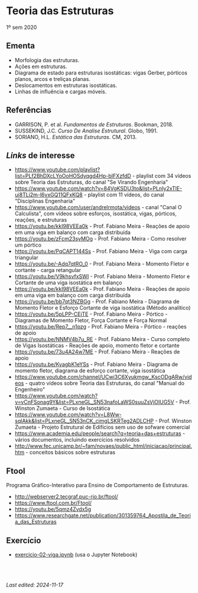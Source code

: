 # Teoria das Estruturas

1º sem 2020

## Ementa

- Morfologia das estruturas. 
- Ações em estruturas. 
- Diagrama de estado para estruturas isostáticas: vigas Gerber, pórticos planos, arcos e treliças planas. 
- Deslocamentos em estruturas isostáticas. 
- Linhas de influência e cargas móveis.

## Referências

- GARRISON, P. et al. *Fundamentos de Estruturas*. Bookman, 2018.
- SUSSEKIND, J.C. *Curso De Analise Estrutural*. Globo, 1991.
- SORIANO, H.L. *Estática das Estruturas*. CM, 2013.

## *Links* de interesse

- <https://www.youtube.com/playlist?list=PLf2BhDXcLYoOoHOSdyqgd4Hp-bIFXzfdD> - playlist com 34 vídeos sobre Teoria das Estruturas, do canal "Se Virando Engenharia"
- <https://www.youtube.com/watch?v=84VgKSDU3to&list=PLnIy2xTlE-ui8TLi2m-l6vxGQ11QFxKQ8> - playlist com 11 vídeos, do canal "Disciplinas Engenharia"
- <https://www.youtube.com/user/andrelrmota/videos> - canal "Canal O Calculista", com vídeos sobre esforços, isostática, vigas, pórticos, reações, e estruturas
- <https://youtu.be/kkI98VEEa0k> - Prof. Fabiano Meira - Reações de apoio em uma viga em balanço com carga distribuída
- <https://youtu.be/zFcm23syMOg> - Prof. Fabiano Meira - Como resolver um pórtico
- <https://youtu.be/PqCAPT144Ss> - Prof. Fabiano Meira - Viga com carga triangular
- <https://youtu.be/-Adq7qtRO_0> - Prof. Fabiano Meira - Momento Fletor e cortante - carga retangular
- <https://youtu.be/V9khsvfxSWI> - Prof. Fabiano Meira - Momento Fletor e Cortante de uma viga isostática em balanço
- <https://youtu.be/kkI98VEEa0k> - Prof. Fabiano Meira - Reações de apoio em uma viga em balanço com carga distribuída
- <https://youtu.be/bb7qt3NZBGg> - Prof. Fabiano Meira - Diagrama de Momento Fletor e Esforço Cortante de viga isostática (Método analítico)
- <https://youtu.be/5pLPP-CEjTE> - Prof. Fabiano Meira - Pórtico - Diagramas de Momento Fletor, Força Cortante e Força Normal
- <https://youtu.be/Rep7__n1pzg> - Prof. Fabiano Meira - Pórtico - reações de apoio
- <https://youtu.be/NNMV4b7u_RE> - Prof. Fabiano Meira - Curso completo de Vigas Isostáticas - Reações de apoio, momento fletor e cortante
- <https://youtu.be/73u4A24w7ME> - Prof. Fabiano Meira - Reações de apoio
- <https://youtu.be/KyagbK1eYSs> - Prof. Fabiano Meira - Diagrama de momento fletor, diagrama de esforço cortante, viga isostática
- <https://www.youtube.com/channel/UCwi3C6Xyukmgw_KscODgARw/videos> - quatro vídeos sobre Teoria das Estruturas, do canal "Manual do Engenheiro"
- <https://www.youtube.com/watch?v=vCnFSonag9Y&list=PLxneGL_SN53nafoLaWS0suuZsVjOIUG5V> - Prof. Winston Zumaeta - Curso de Isostática
- <https://www.youtube.com/watch?v=L8Ww-sqlAkk&list=PLxneGL_SN53nCK_cimgLSKRTeg2ADLCHP> - Prof. Winston Zumaeta - Projeto Estrutural de Edifícios sem uso de sofware comercial
- <https://www.academia.edu/people/search?q=teoria+das+estruturas> - vários documentos, incluindo exercícios resolvidos
- <http://www.fec.unicamp.br/~fam/novaes/public_html/iniciacao/principal.htm> - conceitos básicos sobre estruturas

## Ftool

Programa Gráfico-Interativo para Ensino de Comportamento de Estruturas.

- <http://webserver2.tecgraf.puc-rio.br/ftool/>
- <https://www.ftool.com.br/Ftool/>
- <https://youtu.be/5qmz4Zvdx5g>
- <https://www.researchgate.net/publication/301359764_Apostila_de_Teoria_das_Estruturas>

## Exercício

- [exercicio-02-viga.ipynb](exercicio-02-viga.ipynb) (usa o Jupyter Notebook)


<br><br><br>*Last edited: 2024-11-17*
